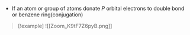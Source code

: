- If an atom or group of atoms donate *P* orbital electrons to double bond or benzene ring(conjugation)
>[!example]
>![[Zoom_K9tF7Z6pyB.png]]
